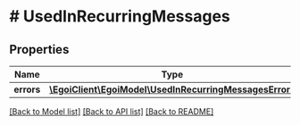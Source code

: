 # # UsedInRecurringMessages

## Properties

Name | Type | Description | Notes
------------ | ------------- | ------------- | -------------
**errors** | [**\EgoiClient\EgoiModel\UsedInRecurringMessagesErrors**](UsedInRecurringMessagesErrors.md) |  | [optional]

[[Back to Model list]](../../README.md#models) [[Back to API list]](../../README.md#endpoints) [[Back to README]](../../README.md)
